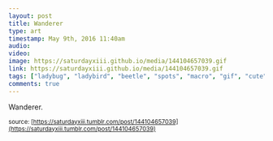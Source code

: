 ```yaml
---
layout: post
title: Wanderer
type: art
timestamp: May 9th, 2016 11:40am
audio: 
video: 
image: https://saturdayxiii.github.io/media/144104657039.gif
link: https://saturdayxiii.github.io/media/144104657039.gif
tags: ["ladybug", "ladybird", "beetle", "spots", "macro", "gif", "cute", "insect", "bug", "crawl", "photography", "art"]
comments: true
---
```

Wanderer.
 
  
<small>source: [https://saturdayxiii.tumblr.com/post/144104657039](https://saturdayxiii.tumblr.com/post/144104657039)</small>